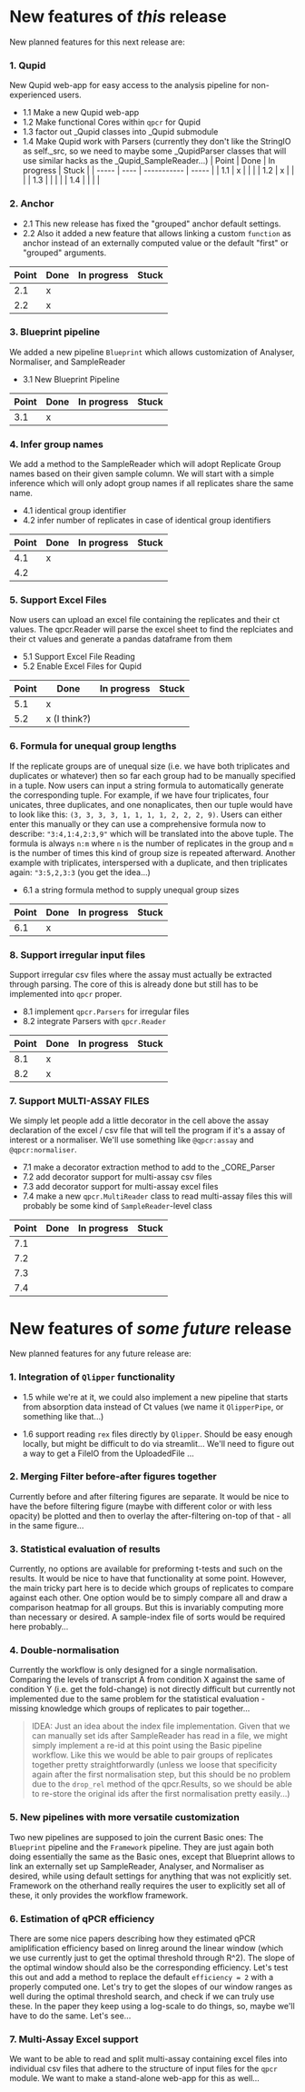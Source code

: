 
# New features of *this* release

New planned features for this next release are: 

### 1. Qupid 
New Qupid web-app for easy access to the analysis pipeline for non-experienced users. 

- 1.1 Make a new Qupid web-app
- 1.2 Make functional Cores within `qpcr` for Qupid
- 1.3 factor out _Qupid classes into _Qupid submodule
- 1.4 Make Qupid work with Parsers (currently they don't like the StringIO as self._src, so we need to maybe some _QupidParser classes that will use similar hacks as the _Qupid_SampleReader...)
| Point | Done | In progress | Stuck |
| ----- | ---- | ----------- | ----- |
|    1.1   |  x    |            |       |
|    1.2   |   x   |             |       |
|    1.3   |      |             |       |
|    1.4   |      |             |       |


### 2. Anchor 
- 2.1 This new release has fixed the "grouped" anchor default settings.
- 2.2 Also it added a new feature that allows linking a custom `function` as anchor instead of an externally computed value or the default "first" or "grouped" arguments.

| Point | Done | In progress | Stuck |
| ----- | ---- | ----------- | ----- |
|    2.1   |  x    |            |       |
|    2.2   |   x   |             |       |


### 3. Blueprint pipeline
We added a new pipeline `Blueprint` which allows customization of Analyser, Normaliser, and SampleReader

- 3.1 New Blueprint Pipeline

| Point | Done | In progress | Stuck |
| ----- | ---- | ----------- | ----- |
|    3.1   |  x    |            |       |

### 4. Infer group names
We add a method to the SampleReader which will adopt Replicate Group names based on their given sample column.  We will start with a simple inference which will only adopt group names if all replicates share the same name.

- 4.1 identical group identifier
- 4.2 infer number of replicates in case of identical group identifiers

| Point | Done | In progress | Stuck |
| ----- | ---- | ----------- | ----- |
|    4.1   |    x  |            |       |
|    4.2   |      |            |       |


### 5. Support Excel Files
Now users can upload an excel file containing the replicates and their ct values.
The qpcr.Reader will parse the excel sheet to find the replciates and their ct values and generate a pandas dataframe from them

- 5.1 Support Excel File Reading
- 5.2 Enable Excel Files for Qupid

| Point | Done | In progress | Stuck |
| ----- | ---- | ----------- | ----- |
|    5.1   |    x  |            |       |
|    5.2   |    x (I think?)  |            |       |


### 6. Formula for unequal group lengths
If the replicate groups are of unequal size (i.e. we have both triplicates and duplicates or whatever) then so far each group had to be manually specified in a tuple. Now users can input a string formula to automatically generate the corresponding tuple.
For example, if we have four triplicates, four unicates, three duplicates, and one nonaplicates, then our tuple would have to look like this: `(3, 3, 3, 3, 1, 1, 1, 1, 2, 2, 2, 9)`. Users can either enter this manually or they can use a comprehensive formula now to describe: `"3:4,1:4,2:3,9"` which will be translated into the above tuple. 
The formula is always `n:m` where `n` is the number of replicates in the group and `m` is the number of times this kind of group size is repeated afterward. Another example with triplicates, interspersed with a duplicate, and then triplicates again: `"3:5,2,3:3` (you get the idea...)

- 6.1 a string formula method to supply unequal group sizes

| Point | Done | In progress | Stuck |
| ----- | ---- | ----------- | ----- |
|    6.1   |    x  |            |       |

### 8. Support irregular input files
Support irregular csv files where the assay must actually be extracted through parsing. The core of this is already done but still has to be implemented into `qpcr` proper.

- 8.1 implement `qpcr.Parsers` for irregular files
- 8.2 integrate Parsers with `qpcr.Reader`

| Point | Done | In progress | Stuck |
| ----- | ---- | ----------- | ----- |
|    8.1   |   x   |            |       |
|    8.2   |  x    |            |       |

### 7. Support MULTI-ASSAY FILES
We simply let people add a little decorator in the cell above the assay declaration
of the excel / csv file that will tell the program if it's a assay of interest or a normaliser. We'll use something like `@qpcr:assay` and `@qpcr:normaliser`.

- 7.1 make a decorator extraction method to add to the _CORE_Parser
- 7.2 add decorator support for multi-assay csv files
- 7.3 add decorator support for multi-assay excel files
- 7.4 make a new `qpcr.MultiReader` class to read multi-assay files
      this will probably be some kind of `SampleReader`-level class



| Point | Done | In progress | Stuck |
| ----- | ---- | ----------- | ----- |
|    7.1   |      |            |       |
|    7.2   |      |            |       |
|    7.3   |      |            |       |
|    7.4  |      |            |       |


# New features of *some future* release

New planned features for any future release are:


### 1. Integration of `Qlipper` functionality 
- 1.5 while we're at it, we could also implement a new pipeline that starts from absorption data instead of Ct values (we name it `QlipperPipe`, or something like that...)

- 1.6 support reading `rex` files directly by `Qlipper`. Should be easy enough locally, but might be difficult to do via streamlit... We'll need to figure out a way to get a FileIO from the UploadedFile ...

### 2. Merging Filter before-after figures together
Currently before and after filtering figures are separate. It would be nice to have the before filtering figure (maybe with different color or with less opacity) be plotted and then to overlay the after-filtering on-top of that - all in the same figure...

### 3. Statistical evaluation of results 
Currently, no options are available for preforming t-tests and such on the results. It would be nice to have that functionality at some point. However, the main tricky part here is to decide which groups of replicates to compare against each other. One option would be to simply compare all and draw a comparison heatmap for all groups. But this is invariably computing more than necessary or desired. A sample-index file of sorts would be required here probably...

### 4. Double-normalisation
Currently the workflow is only designed for a single normalisation. Comparing the levels of transcript A from condition X against the same of condition Y (i.e. get the fold-change) is not directly difficult but currently not implemented due to the same problem for the statistical evaluation - missing knowledge which groups of replicates to pair together...

> IDEA: Just an idea about the index file implementation. Given that we can manually set ids after SampleReader has read in a file, we might simply implement a re-id at this point using the Basic pipeline workflow. Like this we would be able to pair groups of replicates together pretty straightforwardly (unless we loose that specificity again after the first normalisation step, but this should be no problem due to the `drop_rel` method of the qpcr.Results, so we should be able to re-store the original ids after the first normalisation pretty easily...)

### 5. New pipelines with more versatile customization
Two new pipelines are supposed to join the current Basic ones: The `Blueprint` pipeline and the `Framework` pipeline. They are just again both doing essentially the same as the Basic ones, except that Blueprint allows to link an externally set up SampleReader, Analyser, and Normaliser as desired, while using default settings for anything that was not explicitly set. Framework on the otherhand really requires the user to explicitly set all of these, it only provides the workflow framework.


### 6. Estimation of qPCR efficiency
There are some nice papers describing how they estimated qPCR amiplification efficiency based on linreg around the linear window (which we use currently just to get the optimal threshold through R^2). The slope of the optimal window should also be the corresponding efficiency. Let's test this out and add a method to replace the default `efficiency = 2` with a properly computed one. Let's try to get the slopes of our window ranges as well during the optimal threshold search, and check if we can truly use these. In the paper they keep using a log-scale to do things, so, maybe we'll have to do the same. Let's see...


### 7. Multi-Assay Excel support
We want to be able to read and split multi-assay containing excel files into individual csv files that adhere to the structure of input files for the `qpcr` module. We want to make 
a stand-alone web-app for this as well... 